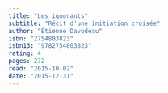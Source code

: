 ```yaml
---
title: "Les ignorants"
subtitle: "Récit d'une initiation croisée"
author: "Étienne Davodeau"
isbn: "2754803823"
isbn13: "9782754803823"
rating: 4
pages: 272
read: "2015-10-02"
date: "2015-12-31"
---
```


